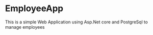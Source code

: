 # EmployeeApp
This is a simple Web Application using Asp.Net core and PostgreSql to manage employees

